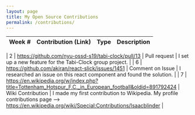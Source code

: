 ```yaml
---
layout: page
title: My Open Source Contributions
permalink: /contributions/
---
```


<!-- 
Type of the contribution should be "Wikipedia edit", "OpenStreet Map feature", "Documentation", "Course website", "Blog", 
"Browse Add-on", etc. 

The descriptioin should include a brief summary of what you did. 

Replace the first row with your contribution. 

--> 





| Week #       | Contribution (Link)  | Type  | Description | 
|---|:---|:---|:---| 

|  2   |  https://github.com/nyu-ossd-s19/tabi-clock/pull/13   |  Pull request  |   I set up a new feature for the Tabi-Clock group project.   |
|  6   | https://github.com/akiran/react-slick/issues/1451    | Comment on Issue  |   I researched an issue on this react component and found the solution.    |
|  7   |   https://en.wikipedia.org/w/index.php?title=Tottenham_Hotspur_F.C._in_European_football&oldid=891792424  |  Wiki Contribution  |   I made my first contribution to Wikipedia. My profile contributions page --> https://en.wikipedia.org/wiki/Special:Contributions/Isaacblinder |

